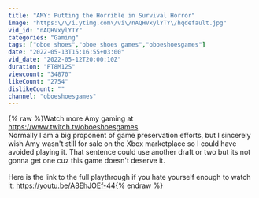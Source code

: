 ```yaml
---
title: "AMY: Putting the Horrible in Survival Horror"
image: "https:\/\/i.ytimg.com\/vi\/nAQHVxylYTY\/hqdefault.jpg"
vid_id: "nAQHVxylYTY"
categories: "Gaming"
tags: ["oboe shoes","oboe shoes games","oboeshoesgames"]
date: "2022-05-13T15:16:55+03:00"
vid_date: "2022-05-12T20:00:10Z"
duration: "PT8M12S"
viewcount: "34870"
likeCount: "2754"
dislikeCount: ""
channel: "oboeshoesgames"
---
```

{% raw %}Watch more Amy gaming at <a rel="nofollow" target="blank" href="https://www.twitch.tv/oboeshoesgames">https://www.twitch.tv/oboeshoesgames</a><br />Normally I am a big proponent of game preservation efforts, but I sincerely wish Amy wasn't still for sale on the Xbox marketplace so I could have avoided playing it. That sentence could use another draft or two but its not gonna get one cuz this game doesn't deserve it.<br /><br />Here is the link to the full playthrough if you hate yourself enough to watch it: <a rel="nofollow" target="blank" href="https://youtu.be/A8EhJOEf-44">https://youtu.be/A8EhJOEf-44</a>{% endraw %}
